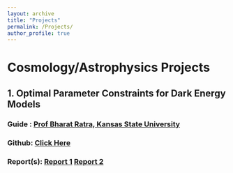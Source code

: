 ```yaml
---
layout: archive
title: "Projects"
permalink: /Projects/
author_profile: true
---
```

<!--
{% include base_path %}

{% for post in site.Projects reversed %}
  {% include archive-single.html %}
{% endfor %}
-->
# Cosmology/Astrophysics Projects

## 1. Optimal Parameter Constraints for Dark Energy Models
### Guide : [Prof Bharat Ratra, Kansas State University](https://www.phys.ksu.edu/people/tt-faculty/ratra.html)
### Github: [Click Here](https://github.com/prakharbansal16/Optimal-Parameter-Constraints-for-Dark-Energy-Models)
### Report(s): [Report 1](http://prakharbansal16.github.io/files/Project_Reports/Parameter_Constraints.pdf) [Report 2](http://prakharbansal16.github.io/files/Project_Reports/BAO_Parameter_Constraints.pdf)
